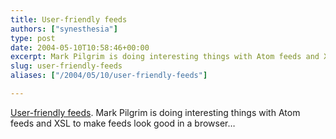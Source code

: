 ```yaml
---
title: User-friendly feeds
authors: ["synesthesia"]
type: post
date: 2004-05-10T10:58:46+00:00
excerpt: Mark Pilgrim is doing interesting things with Atom feeds and XSL to make feeds look good in a browser...
slug: user-friendly-feeds 
aliases: ["/2004/05/10/user-friendly-feeds"]

---
```

[User-friendly feeds][1]. Mark Pilgrim is doing interesting things with Atom feeds and XSL to make feeds look good in a browser&#8230;

 [1]: https://diveintomark.org/archives/2004/05/04/user-friendly-feeds-2